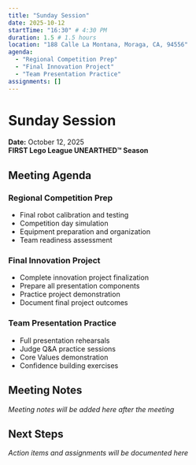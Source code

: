 ```yaml
---
title: "Sunday Session"
date: 2025-10-12
startTime: "16:30" # 4:30 PM
duration: 1.5 # 1.5 hours
location: "188 Calle La Montana, Moraga, CA, 94556"
agenda:
  - "Regional Competition Prep"
  - "Final Innovation Project"
  - "Team Presentation Practice"
assignments: []
---
```


# Sunday Session
**Date:** October 12, 2025  
**FIRST Lego League UNEARTHED™ Season**

## Meeting Agenda

### Regional Competition Prep
- Final robot calibration and testing
- Competition day simulation
- Equipment preparation and organization
- Team readiness assessment

### Final Innovation Project
- Complete innovation project finalization
- Prepare all presentation components
- Practice project demonstration
- Document final project outcomes

### Team Presentation Practice
- Full presentation rehearsals
- Judge Q&A practice sessions
- Core Values demonstration
- Confidence building exercises

## Meeting Notes

*Meeting notes will be added here after the meeting*

## Next Steps

*Action items and assignments will be documented here*